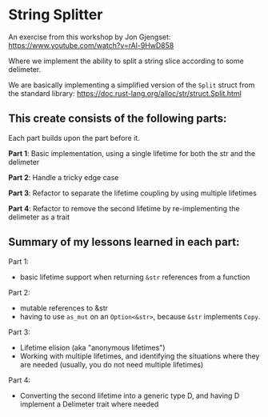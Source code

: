 # String Splitter

An exercise from this workshop by Jon Gjengset:
https://www.youtube.com/watch?v=rAl-9HwD858

Where we implement the ability to split a string slice according to some delimeter.

We are basically implementing a simplified version of the `Split` struct from the standard library:
https://doc.rust-lang.org/alloc/str/struct.Split.html


## This create consists of the following parts:
Each part builds upon the part before it.

**Part 1**: Basic implementation, using a single lifetime for both the str and the delimeter

**Part 2**: Handle a tricky edge case

**Part 3**: Refactor to separate the lifetime coupling by using multiple lifetimes

**Part 4**: Refactor to remove the second lifetime by re-implementing the delimeter as a trait

## Summary of my lessons learned in each part:

Part 1:
 * basic lifetime support when returning `&str` references from a function
 
Part 2:
 * mutable references to &str
 * having to use `as_mut` on an `Option<&str>`, because `&str` implements `Copy`.
 
Part 3:
 * Lifetime elision (aka "anonymous lifetimes")
 * Working with multiple lifetimes, and identifying the situations where they are needed (usually, you do not need multiple lifetimes)
 
Part 4:
 * Converting the second lifetime into a generic type D, and having D implement a Delimeter trait where needed

